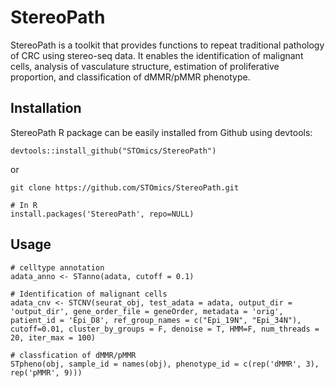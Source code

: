 # StereoPath
StereoPath is a toolkit that provides functions to repeat traditional pathology of CRC using stereo-seq data. It enables the identification of malignant cells, analysis of vasculature structure, estimation of proliferative proportion, and classification of dMMR/pMMR phenotype.

## Installation

StereoPath R package can be easily installed from Github using devtools:  

```
devtools::install_github("STOmics/StereoPath")
```

or

```
git clone https://github.com/STOmics/StereoPath.git

# In R
install.packages('StereoPath', repo=NULL)
```

## Usage

```
# celltype annotation
adata_anno <- STanno(adata, cutoff = 0.1)

# Identification of malignant cells
adata_cnv <- STCNV(seurat_obj, test_adata = adata, output_dir = 'output_dir', gene_order_file = geneOrder, metadata = 'orig', patient_id = 'Epi_D8', ref_group_names = c("Epi_19N", "Epi_34N"), cutoff=0.01, cluster_by_groups = F, denoise = T, HMM=F, num_threads = 20, iter_max = 100)

# classfication of dMMR/pMMR
STpheno(obj, sample_id = names(obj), phenotype_id = c(rep('dMMR', 3), rep('pMMR', 9)))
```
